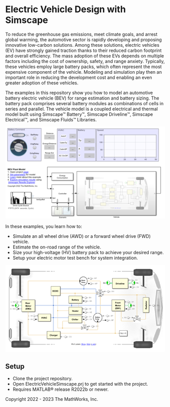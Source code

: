 # Electric Vehicle Design with Simscape

To reduce the greenhouse gas emissions, meet climate goals, and arrest 
global warming, the automotive sector is rapidly developing and proposing 
innovative low-carbon solutions. Among these solutions, electric vehicles (EV) 
have strongly gained traction thanks to their reduced carbon footprint and 
overall efficiency. The mass adoption of these EVs depends on multiple 
factors including the cost of ownership, safety, and range anxiety. 
Typically, these vehicles employ large battery packs, which often represent 
the most expensive component of the vehicle. Modeling and simulation play 
then an important role in reducing the development cost and enabling an even 
greater adoption of these vehicles.

The examples in this repository show you how to model an automotive 
battery electric vehicle (BEV) for range estimation and battery sizing. The 
battery pack comprises several battery modules as combinations of cells in 
series and parallel. The vehicle model is a coupled electrical and thermal 
model built using Simscape&trade; Battery&trade;, Simscape Driveline&trade;, 
Simscape Electrical&trade;, and Simscape Fluids&trade; Libraries.

![](ScriptData/BEVplantModelCanvas.png)

In these examples, you learn how to:
* Simulate an all wheel drive (AWD) or a forward wheel drive (FWD) vehicle.
* Estimate the on-road range of the vehicle.
* Size your high-voltage (HV) battery pack to achieve your desired range.
* Setup your electric motor test bench for system integration.

![](ScriptData/BEVplantModelVehicle.png)

## Setup 
* Clone the project repository.
* Open ElectricVehicleSimscape.prj to get started with the project. 
* Requires MATLAB&reg; release R2022b or newer.

Copyright 2022 - 2023 The MathWorks, Inc.
